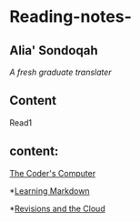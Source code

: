 # Reading-notes-


## Alia' Sondoqah
*A  fresh graduate translater*

## Content
Read1
## content:

[The Coder's Computer](read1.md)

*[Learning Markdown](read2a.md)

*[Revisions and the Cloud](read2b.md)